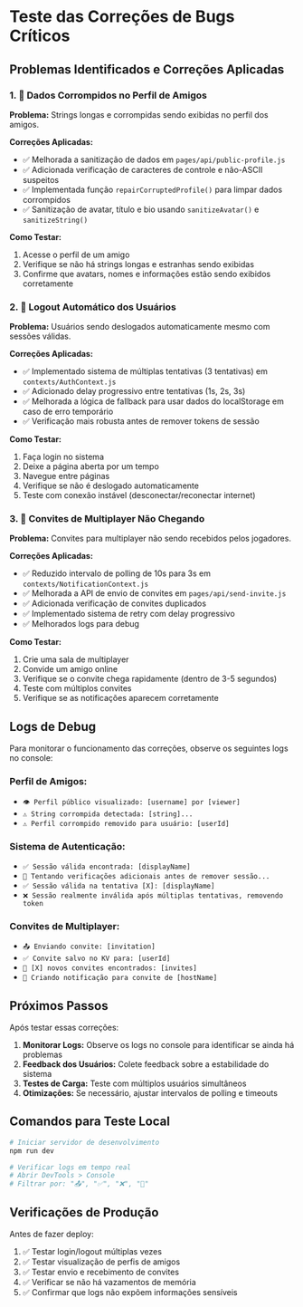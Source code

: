 # Teste das Correções de Bugs Críticos

## Problemas Identificados e Correções Aplicadas

### 1. 🔧 Dados Corrompidos no Perfil de Amigos

**Problema:** Strings longas e corrompidas sendo exibidas no perfil dos amigos.

**Correções Aplicadas:**
- ✅ Melhorada a sanitização de dados em `pages/api/public-profile.js`
- ✅ Adicionada verificação de caracteres de controle e não-ASCII suspeitos
- ✅ Implementada função `repairCorruptedProfile()` para limpar dados corrompidos
- ✅ Sanitização de avatar, título e bio usando `sanitizeAvatar()` e `sanitizeString()`

**Como Testar:**
1. Acesse o perfil de um amigo
2. Verifique se não há strings longas e estranhas sendo exibidas
3. Confirme que avatars, nomes e informações estão sendo exibidos corretamente

### 2. 🔧 Logout Automático dos Usuários

**Problema:** Usuários sendo deslogados automaticamente mesmo com sessões válidas.

**Correções Aplicadas:**
- ✅ Implementado sistema de múltiplas tentativas (3 tentativas) em `contexts/AuthContext.js`
- ✅ Adicionado delay progressivo entre tentativas (1s, 2s, 3s)
- ✅ Melhorada a lógica de fallback para usar dados do localStorage em caso de erro temporário
- ✅ Verificação mais robusta antes de remover tokens de sessão

**Como Testar:**
1. Faça login no sistema
2. Deixe a página aberta por um tempo
3. Navegue entre páginas
4. Verifique se não é deslogado automaticamente
5. Teste com conexão instável (desconectar/reconectar internet)

### 3. 🔧 Convites de Multiplayer Não Chegando

**Problema:** Convites para multiplayer não sendo recebidos pelos jogadores.

**Correções Aplicadas:**
- ✅ Reduzido intervalo de polling de 10s para 3s em `contexts/NotificationContext.js`
- ✅ Melhorada a API de envio de convites em `pages/api/send-invite.js`
- ✅ Adicionada verificação de convites duplicados
- ✅ Implementado sistema de retry com delay progressivo
- ✅ Melhorados logs para debug

**Como Testar:**
1. Crie uma sala de multiplayer
2. Convide um amigo online
3. Verifique se o convite chega rapidamente (dentro de 3-5 segundos)
4. Teste com múltiplos convites
5. Verifique se as notificações aparecem corretamente

## Logs de Debug

Para monitorar o funcionamento das correções, observe os seguintes logs no console:

### Perfil de Amigos:
- `👁️ Perfil público visualizado: [username] por [viewer]`
- `⚠️ String corrompida detectada: [string]...`
- `⚠️ Perfil corrompido removido para usuário: [userId]`

### Sistema de Autenticação:
- `✅ Sessão válida encontrada: [displayName]`
- `🔄 Tentando verificações adicionais antes de remover sessão...`
- `✅ Sessão válida na tentativa [X]: [displayName]`
- `❌ Sessão realmente inválida após múltiplas tentativas, removendo token`

### Convites de Multiplayer:
- `📤 Enviando convite: [invitation]`
- `✅ Convite salvo no KV para: [userId]`
- `📨 [X] novos convites encontrados: [invites]`
- `🔔 Criando notificação para convite de [hostName]`

## Próximos Passos

Após testar essas correções:

1. **Monitorar Logs:** Observe os logs no console para identificar se ainda há problemas
2. **Feedback dos Usuários:** Colete feedback sobre a estabilidade do sistema
3. **Testes de Carga:** Teste com múltiplos usuários simultâneos
4. **Otimizações:** Se necessário, ajustar intervalos de polling e timeouts

## Comandos para Teste Local

```bash
# Iniciar servidor de desenvolvimento
npm run dev

# Verificar logs em tempo real
# Abrir DevTools > Console
# Filtrar por: "📤", "✅", "❌", "🔄"
```

## Verificações de Produção

Antes de fazer deploy:

1. ✅ Testar login/logout múltiplas vezes
2. ✅ Testar visualização de perfis de amigos
3. ✅ Testar envio e recebimento de convites
4. ✅ Verificar se não há vazamentos de memória
5. ✅ Confirmar que logs não expõem informações sensíveis

